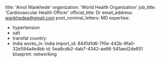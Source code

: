 title: 'Amol Wankhede'
organization: 'World Health Organization'
job_title: 'Cardiovascular Health Officer'
official_title: Dr
email_address: wankhedea@gmail.com
post_nominal_letters: MD
expertise:
  - hypertension
  - salt
  - transfat
country:
  - India
works_in: India
import_id: 8441d1d6-7f0e-442b-9fa0-32e594a4e4bb
id: 5ea8cdb2-4ab7-4342-ae66-541aed2de651
blueprint: networking
